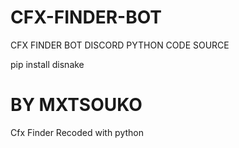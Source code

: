 # CFX-FINDER-BOT
CFX FINDER BOT DISCORD PYTHON CODE SOURCE

pip install disnake


# BY MXTSOUKO
Cfx Finder Recoded with python
